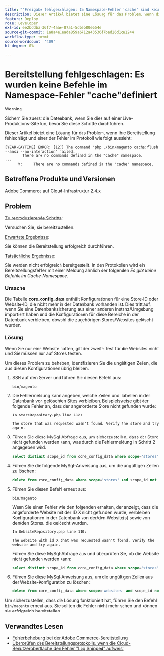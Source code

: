 ```yaml
---
title: "'Freigabe fehlgeschlagen: Im Namespace-Fehler 'cache' sind keine Befehle definiert."
description: Dieser Artikel bietet eine Lösung für das Problem, wenn die Bereitstellung mit dem folgenden Fehler fehlschlägt **Im Cache-Namespace sind keine Befehle definiert**.
feature: Deploy
role: Developer
exl-id: ee2bddba-36f7-4aae-87a1-5dbeb80e654e
source-git-commit: 1a8a4e1eada859a6712a43536d7bad26d1ce1244
workflow-type: tm+mt
source-wordcount: '409'
ht-degree: 0%

---
```


# Bereitstellung fehlgeschlagen: Es wurden keine Befehle im Namespace-Fehler &quot;cache&quot;definiert

>[!WARNING]
>
>Sichern Sie zuerst die Datenbank, wenn Sie dies auf einer Live-Produktions-Site tun, bevor Sie diese Schritte durchführen.

Dieser Artikel bietet eine Lösung für das Problem, wenn Ihre Bereitstellung fehlschlägt und einer der Fehler im Protokoll wie folgt aussieht:

```
[YEAR-DAYTIME] ERROR: [127] The command "php ./bin/magento cache:flush --ansi --no-interaction" failed.
        There are no commands defined in the "cache" namespace.
...
      W:     There are no commands defined in the "cache" namespace.
```

## Betroffene Produkte und Versionen

Adobe Commerce auf Cloud-Infrastruktur 2.4.x

## Problem  

<u>Zu reproduzierende Schritte</u>:

Versuchen Sie, sie bereitzustellen. 

<u>Erwartete Ergebnisse</u>:

Sie können die Bereitstellung erfolgreich durchführen.

<u>Tatsächliche Ergebnisse</u>:

Sie werden nicht erfolgreich bereitgestellt. In den Protokollen wird ein Bereitstellungsfehler mit einer Meldung ähnlich der folgenden *Es gibt keine Befehle im Cache-Namespace*.

### Ursache

Die Tabelle **core_config_data** enthält Konfigurationen für eine Store-ID oder Website-ID, die nicht mehr in der Datenbank vorhanden ist. Dies tritt auf, wenn Sie eine Datenbanksicherung aus einer anderen Instanz/Umgebung importiert haben und die Konfigurationen für diese Bereiche in der Datenbank verbleiben, obwohl die zugehörigen Stores/Websites gelöscht wurden.

### Lösung

Wenn Sie nur eine Website hatten, gilt der zweite Test für die Websites nicht und Sie müssen nur auf Stores testen.

Um dieses Problem zu beheben, identifizieren Sie die ungültigen Zeilen, die aus diesen Konfigurationen übrig bleiben.

1. SSH auf den Server und führen Sie diesen Befehl aus:

   `bin/magento`

1. Die Fehlermeldung kann angeben, welche Zeilen und Tabellen in der Datenbank von gelöschten Sites verbleiben. Beispielsweise gibt der folgende Fehler an, dass der angeforderte Store nicht gefunden wurde:

   ```...
   In StoreRepository.php line 112:
   
   The store that was requested wasn't found. Verify the store and try again.
   ```

1. Führen Sie diese MySql-Abfrage aus, um sicherzustellen, dass der Store nicht gefunden werden kann, was durch die Fehlermeldung in Schritt 2 angegeben wird. 

   ```sql
   select distinct scope_id from core_config_data where scope='stores' and scope_id not in (select store_id from store);
   ```

1. Führen Sie die folgende MySql-Anweisung aus, um die ungültigen Zeilen zu löschen: 

   ```sql
   delete from core_config_data where scope='stores' and scope_id not in (select store_id from store); 
   ```

1. Führen Sie diesen Befehl erneut aus:

   `bin/magento`

   Wenn Sie einen Fehler wie den folgenden erhalten, der anzeigt, dass die angeforderte Website mit der ID X nicht gefunden wurde, verbleiben Konfigurationen        in der Datenbank von der/den Website(s) sowie von den/den Stores, die gelöscht wurden.

   ```
   In WebsiteRepository.php line 110:
   
   The website with id X that was requested wasn't found. Verify the website and try again.
   ```

   Führen Sie diese MySql-Abfrage aus und überprüfen Sie, ob die Website nicht gefunden werden kann:

   ```sql
   select distinct scope_id from core_config_data where scope='stores' and scope_id not in (select store_id from store);
   ```

1. Führen Sie diese MySql-Anweisung aus, um die ungültigen Zeilen aus der Website-Konfiguration zu löschen:

   ```sql
   delete from core_config_data where scope='websites' and scope_id not in (select website_id from store_website);
   ```

Um sicherzustellen, dass die Lösung funktioniert hat, führen Sie den Befehl `bin/magento` erneut aus. Sie sollten die Fehler nicht mehr sehen und können sie erfolgreich bereitstellen.

## Verwandtes Lesen

* [Fehlerbehebung bei der Adobe Commerce-Bereitstellung](/docs/commerce-knowledge-base/kb/troubleshooting/deployment/magento-deployment-troubleshooter.html)
* [Überprüfen des Bereitstellungsprotokolls, wenn die Cloud-Benutzeroberfläche den Fehler &quot;Log Snipped&quot; aufweist](/docs/commerce-knowledge-base/kb/troubleshooting/miscellaneous/checking-deployment-log-if-the-cloud-ui-shows-log-snipped-error.html)
